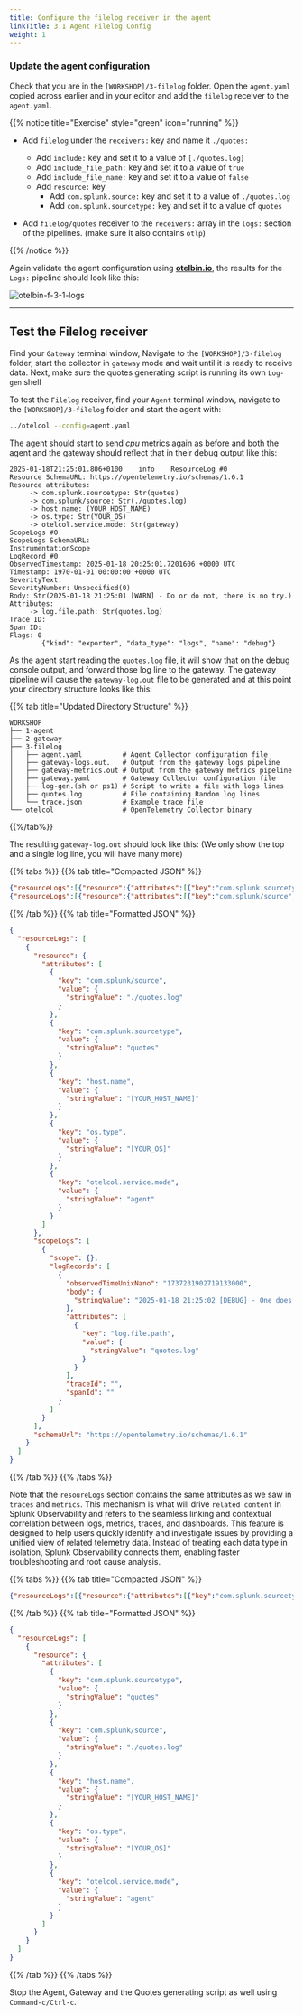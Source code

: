 ```yaml
---
title: Configure the filelog receiver in the agent
linkTitle: 3.1 Agent Filelog Config
weight: 1
---
```


### Update the agent configuration

Check that you are in the `[WORKSHOP]/3-filelog` folder.  Open the `agent.yaml` copied across earlier and in your editor and add the `filelog` receiver to the `agent.yaml`.

{{% notice title="Exercise" style="green" icon="running" %}}

- Add `filelog` under the `receivers:` key and name it `./quotes:`
  - Add `include:` key and set it to a value of  `[./quotes.log]`
  - Add `include_file_path:` key and set it to a value of `true`
  - Add `include_file_name:` key and set it to a value of `false`
  - Add `resource:` key
    - Add `com.splunk.source:` key and set it to a value of `./quotes.log`
    - Add `com.splunk.sourcetype:` key and set it to a value of `quotes`

- Add `filelog/quotes` receiver to the `receivers:` array in the  `logs:` section of the pipelines.  (make sure it also contains `otlp`)

{{% /notice %}}

Again validate the agent configuration using **[otelbin.io](https://www.otelbin.io/)**, the results for the `Logs:` pipeline should look like this:

![otelbin-f-3-1-logs](../../images/filelog-3-1-logs.png)

---

## Test the Filelog receiver

Find your `Gateway` terminal window, Navigate to the `[WORKSHOP]/3-filelog` folder, start the collector in `gateway` mode and wait until it is ready to receive data. Next, make sure the quotes generating script is running its own `Log-gen` shell

To test the `Filelog` receiver, find your `Agent` terminal window, navigate to the `[WORKSHOP]/3-filelog` folder and start the agent with:

```bash
../otelcol --config=agent.yaml
```

The agent should start to send *cpu* metrics again as before and both the agent and the gateway should reflect that in their debug output like this:

```text
2025-01-18T21:25:01.806+0100    info    ResourceLog #0
Resource SchemaURL: https://opentelemetry.io/schemas/1.6.1
Resource attributes:
     -> com.splunk.sourcetype: Str(quotes)
     -> com.splunk/source: Str(./quotes.log)
     -> host.name: (YOUR_HOST_NAME)
     -> os.type: Str(YOUR_OS)
     -> otelcol.service.mode: Str(gateway)
ScopeLogs #0
ScopeLogs SchemaURL:
InstrumentationScope
LogRecord #0
ObservedTimestamp: 2025-01-18 20:25:01.7201606 +0000 UTC
Timestamp: 1970-01-01 00:00:00 +0000 UTC
SeverityText:
SeverityNumber: Unspecified(0)
Body: Str(2025-01-18 21:25:01 [WARN] - Do or do not, there is no try.)
Attributes:
     -> log.file.path: Str(quotes.log)
Trace ID:
Span ID:
Flags: 0
        {"kind": "exporter", "data_type": "logs", "name": "debug"}
```

As the agent start reading the `quotes.log` file, it will show that on the debug console output, and forward those log line to the gateway.
The gateway pipeline will cause the `gateway-log.out` file to be generated and at this point your directory structure looks like this:

{{% tab title="Updated Directory Structure" %}}

```text
WORKSHOP
├── 1-agent
├── 2-gateway
├── 3-filelog
│   ├── agent.yaml          # Agent Collector configuration file
│   ├── gateway-logs.out.   # Output from the gateway logs pipeline
│   ├── gateway-metrics.out # Output from the gateway metrics pipeline
│   ├── gateway.yaml        # Gateway Collector configuration file
│   ├── log-gen.(sh or ps1) # Script to write a file with logs lines 
│   ├── quotes.log          # File containing Random log lines
│   └── trace.json          # Example trace file 
└── otelcol                 # OpenTelemetry Collector binary
```

{{%/tab%}}

The resulting `gateway-log.out` should look like this: (We only show the top and a single log line, you will have many more)

{{% tabs %}}
{{% tab title="Compacted JSON" %}}

```json
{"resourceLogs":[{"resource":{"attributes":[{"key":"com.splunk.sourcetype","value":{"stringValue":"quotes"}},{"key":"com.splunk/source","value":{"stringValue":"./quotes.log"}},{"key":"host.name","value":{"stringValue":"[YOUR_HOST_NAME]"}},{"key":"os.type","value":{"stringValue":"[YOUR_OS]"}},{"key":"otelcol.service.mode","value":{"stringValue":"agent"}}]},"scopeLogs":[{"scope":{},"logRecords":[{"observedTimeUnixNano":"1737231901720160600","body":{"stringValue":"2025-01-18 21:25:01 [WARN] - Do or do not, there is no try."},"attributes":[{"key":"log.file.path","value":{"stringValue":"quotes.log"}}],"traceId":"","spanId":""}]}],"schemaUrl":"https://opentelemetry.io/schemas/1.6.1"}]}
{"resourceLogs":[{"resource":{"attributes":[{"key":"com.splunk/source","value":{"stringValue":"./quotes.log"}},{"key":"com.splunk.sourcetype","value":{"stringValue":"quotes"}},{"key":"host.name","value":{"stringValue":"PH-Windows-Box.hagen-ict.nl"}},{"key":"os.type","value":{"stringValue":"windows"}},{"key":"otelcol.service.mode","value":{"stringValue":"agent"}}]},"scopeLogs":[{"scope":{},"logRecords":[{"observedTimeUnixNano":"1737231902719133000","body":{"stringValue":"2025-01-18 21:25:02 [DEBUG] - One does not simply walk into Mordor."},"attributes":[{"key":"log.file.path","value":{"stringValue":"quotes.log"}}],"traceId":"","spanId":""}]}],"schemaUrl":"https://opentelemetry.io/schemas/1.6.1"}]}
```

{{% /tab %}}
{{% tab title="Formatted JSON" %}}

```json
{
  "resourceLogs": [
    {
      "resource": {
        "attributes": [
          {
            "key": "com.splunk/source",
            "value": {
              "stringValue": "./quotes.log"
            }
          },
          {
            "key": "com.splunk.sourcetype",
            "value": {
              "stringValue": "quotes"
            }
          },
          {
            "key": "host.name",
            "value": {
              "stringValue": "[YOUR_HOST_NAME]"
            }
          },
          {
            "key": "os.type",
            "value": {
              "stringValue": "[YOUR_OS]"
            }
          },
          {
            "key": "otelcol.service.mode",
            "value": {
              "stringValue": "agent"
            }
          }
        ]
      },
      "scopeLogs": [
        {
          "scope": {},
          "logRecords": [
            {
              "observedTimeUnixNano": "1737231902719133000",
              "body": {
                "stringValue": "2025-01-18 21:25:02 [DEBUG] - One does not simply walk into Mordor."
              },
              "attributes": [
                {
                  "key": "log.file.path",
                  "value": {
                    "stringValue": "quotes.log"
                  }
                }
              ],
              "traceId": "",
              "spanId": ""
            }
          ]
        }
      ],
      "schemaUrl": "https://opentelemetry.io/schemas/1.6.1"
    }
  ]
}
```

{{% /tab %}}
{{% /tabs %}}

Note that the `resoureLogs` section contains the same attributes as we saw in `traces` and `metrics`. This mechanism is what will drive `related content` in Splunk Observability and  refers to the seamless linking and contextual correlation between logs, metrics, traces, and dashboards. This feature is designed to help users quickly identify and investigate issues by providing a unified view of related telemetry data. Instead of treating each data type in isolation, Splunk Observability connects them, enabling faster troubleshooting and root cause analysis.

{{% tabs %}}
{{% tab title="Compacted JSON" %}}

```json
{"resourceLogs":[{"resource":{"attributes":[{"key":"com.splunk.sourcetype","value":{"stringValue":"quotes"}},{"key":"com.splunk/source","value":{"stringValue":"./quotes.log"}},{"key":"host.name","value":{"stringValue":"[YOUR_HOST_NAME]"}},{"key":"os.type","value":{"stringValue":"[YOUR_OS]"}},{"key":"otelcol.service.mode","value":{"stringValue":"agent"}}]}}]}
```

{{% /tab %}}
{{% tab title="Formatted JSON" %}}

```json
{
  "resourceLogs": [
    {
      "resource": {
        "attributes": [
          {
            "key": "com.splunk.sourcetype",
            "value": {
              "stringValue": "quotes"
            }
          },
          {
            "key": "com.splunk/source",
            "value": {
              "stringValue": "./quotes.log"
            }
          },
          {
            "key": "host.name",
            "value": {
              "stringValue": "[YOUR_HOST_NAME]"
            }
          },
          {
            "key": "os.type",
            "value": {
              "stringValue": "[YOUR_OS]"
            }
          },
          {
            "key": "otelcol.service.mode",
            "value": {
              "stringValue": "agent"
            }
          }
        ]
      }
    }
  ]
}
```

{{% /tab %}}
{{% /tabs %}}

Stop the Agent, Gateway and the Quotes generating script as well using `Command-c/Ctrl-c`.
